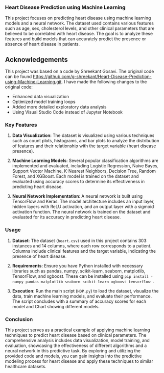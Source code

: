 
### Heart Disease Prediction using Machine Learning

This project focuses on predicting heart disease using machine learning models and a neural network. The dataset used contains various features such as age, sex, cholesterol levels, and other clinical parameters that are believed to be correlated with heart disease. The goal is to analyze these features and build models that can accurately predict the presence or absence of heart disease in patients.

## Acknowledgements

This project was based on a code by Shreekant Gosavi. The original code can be found https://github.com/g-shreekant/Heart-Disease-Prediction-using-Machine-Learning.git. 
I have made the following changes to the original code:
- Enhanced data visualization
- Optimized model training loops
- Added more detailed exploratory data analysis
- Using Visual Studio Code instead of Jupyter Notebook


### Key Features

1. **Data Visualization**: The dataset is visualized using various techniques such as count plots, histograms, and bar plots to analyze the distribution of features and their relationship with the target variable (heart disease presence).
  
2. **Machine Learning Models**: Several popular classification algorithms are implemented and evaluated, including Logistic Regression, Naive Bayes, Support Vector Machine, K-Nearest Neighbors, Decision Tree, Random Forest, and XGBoost. Each model is trained on the dataset and evaluated using accuracy scores to determine its effectiveness in predicting heart disease.

3. **Neural Network Implementation**: A neural network is built using TensorFlow and Keras. The model architecture includes an input layer, hidden layers with ReLU activation, and an output layer with a sigmoid activation function. The neural network is trained on the dataset and evaluated for its accuracy in predicting heart disease.

### Usage

1. **Dataset**: The dataset (`heart.csv`) used in this project contains 303 instances and 14 columns, where each row corresponds to a patient. Columns include clinical features and the target variable, indicating the presence of heart disease.
  
2. **Requirements**: Ensure you have Python installed with necessary libraries such as pandas, numpy, scikit-learn, seaborn, matplotlib, TensorFlow, and xgboost. These can be installed using `pip install -numpy pandas matplotlib seaborn scikit-learn xgboost tensorflow
`.

3. **Execution**: Run the main script (`HDP.py`) to load the dataset, visualize the data, train machine learning models, and evaluate their performance. The script concludes with a summary of accuracy scores for each model and Chart showing different models.

### Conclusion

This project serves as a practical example of applying machine learning techniques to predict heart disease based on clinical parameters. The comprehensive analysis includes data visualization, model training, and evaluation, showcasing the effectiveness of different algorithms and a neural network in this predictive task. By exploring and utilizing the provided code and models, you can gain insights into the predictive modeling process for heart disease and apply these techniques to similar healthcare datasets.

